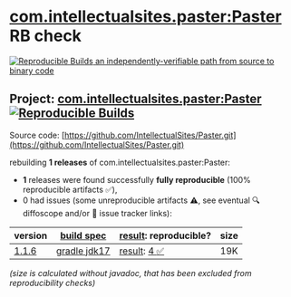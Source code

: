 [com.intellectualsites.paster:Paster](https://central.sonatype.com/artifact/com.intellectualsites.paster/Paster/versions) RB check
=======

[![Reproducible Builds](https://reproducible-builds.org/images/logos/rb.svg) an independently-verifiable path from source to binary code](https://reproducible-builds.org/)

## Project: [com.intellectualsites.paster:Paster](https://central.sonatype.com/artifact/com.intellectualsites.paster/Paster/versions) [![Reproducible Builds](https://img.shields.io/endpoint?url=https://raw.githubusercontent.com/jvm-repo-rebuild/reproducible-central/master/content/com/intellectualsites/paster/Paster/badge.json)](https://github.com/jvm-repo-rebuild/reproducible-central/blob/master/content/com/intellectualsites/paster/Paster/README.md)

Source code: [https://github.com/IntellectualSites/Paster.git](https://github.com/IntellectualSites/Paster.git)

rebuilding **1 releases** of com.intellectualsites.paster:Paster:
- **1** releases were found successfully **fully reproducible** (100% reproducible artifacts :white_check_mark:),
- 0 had issues (some unreproducible artifacts :warning:, see eventual :mag: diffoscope and/or :memo: issue tracker links):

| version | [build spec](/BUILDSPEC.md) | [result](https://reproducible-builds.org/docs/jvm/): reproducible? | size |
| -- | --------- | ------ | -- |
| [1.1.6](https://central.sonatype.com/artifact/com.intellectualsites.paster/Paster/1.1.6/pom) | [gradle jdk17](Paster-1.1.6.buildspec) | [result](Paster-1.1.6.buildinfo): [4 :white_check_mark: ](Paster-1.1.6.buildcompare) | 19K |

<i>(size is calculated without javadoc, that has been excluded from reproducibility checks)</i>
